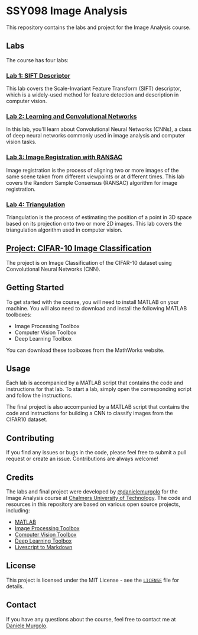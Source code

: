 # SSY098 Image Analysis

This repository contains the labs and project for the Image Analysis course.

## Labs

The course has four labs:

### [Lab 1: SIFT Descriptor](./lab1)
This lab covers the Scale-Invariant Feature Transform (SIFT) descriptor, which is a widely-used method for feature detection and description in computer vision.
### [Lab 2: Learning and Convolutional Networks](./lab2)
In this lab, you'll learn about Convolutional Neural Networks (CNNs), a class of deep neural networks commonly used in image analysis and computer vision tasks.
### [Lab 3: Image Registration with RANSAC](./lab3)  
Image registration is the process of aligning two or more images of the same scene taken from different viewpoints or at different times. This lab covers the Random Sample Consensus (RANSAC) algorithm for image registration.
### [Lab 4: Triangulation](./labs/lab4) 
Triangulation is the process of estimating the position of a point in 3D space based on its projection onto two or more 2D images. This lab covers the triangulation algorithm used in computer vision.

## [Project: CIFAR-10 Image Classification](./project)

The project is on Image Classification of the CIFAR-10 dataset using Convolutional Neural Networks (CNN).

## Getting Started

To get started with the course, you will need to install MATLAB on your machine. You will also need to download and install the following MATLAB toolboxes:

- Image Processing Toolbox
- Computer Vision Toolbox
- Deep Learning Toolbox

You can download these toolboxes from the MathWorks website.

## Usage

Each lab is accompanied by a MATLAB script that contains the code and instructions for that lab. To start a lab, simply open the corresponding script and follow the instructions.

The final project is also accompanied by a MATLAB script that contains the code and instructions for building a CNN to classify images from the CIFAR10 dataset.

## Contributing

If you find any issues or bugs in the code, please feel free to submit a pull request or create an issue. Contributions are always welcome!

## Credits

The labs and final project were developed by [@danielemurgolo](https://github.com/danielemurgolo/) for the Image Analysis course at [Chalmers University of Technology](https://www.chalmers.se/). The code and resources in this repository are based on various open source projects, including:

- [MATLAB](https://www.mathworks.com/products/matlab.html)
- [Image Processing Toolbox](https://www.mathworks.com/products/image.html)
- [Computer Vision Toolbox](https://www.mathworks.com/products/computer-vision.html)
- [Deep Learning Toolbox](https://www.mathworks.com/products/deep-learning.html)
- [Livescript to Markdown](https://github.com/minoue-xx/livescript2markdown)

## License

This project is licensed under the MIT License - see the [`LICENSE`](./LICENSE) file for details.

## Contact

If you have any questions about the course, feel free to contact me at [Daniele Murgolo](mailto:daniele.murgolo29@gmail.com?subject=[GitHub]%20Image%20Analysis%20SSY098).
